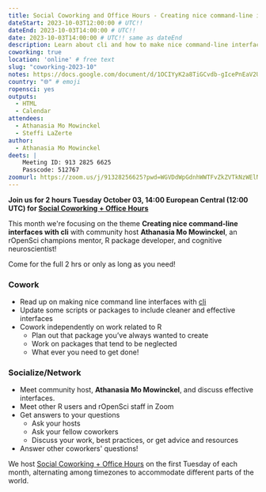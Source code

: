 ```yaml
---
title: Social Coworking and Office Hours - Creating nice command-line interfaces with cli
dateStart: 2023-10-03T12:00:00 # UTC!!
dateEnd: 2023-10-03T14:00:00 # UTC!!
date: 2023-10-03T14:00:00 # UTC!! same as dateEnd
description: Learn about cli and how to make nice command-line interfaces in R!
coworking: true
location: 'online' # free text
slug: "coworking-2023-10"
notes: https://docs.google.com/document/d/1OCIYyK2a8TiGCvdb-gIcePnEaV2UEDxOpzTQgBsfSW4/edit?usp=sharing
country: "🌐" # emoji
ropensci: yes
outputs:
  - HTML
  - Calendar
attendees:
  - Athanasia Mo Mowinckel
  - Steffi LaZerte
author:
  - Athanasia Mo Mowinckel
deets: |
    Meeting ID: 913 2825 6625
    Passcode: 512767
zoomurl: https://zoom.us/j/91328256625?pwd=WGVDdWpGdnhWWTFvZkZVTkNzWElNQT09
---
```


<!--
```{r}
d <- lubridate::ymd_hms('2023-10-03 14:00:00', tz = 'Europe/Paris')
lubridate::with_tz(d, 'UTC')
lubridate::with_tz(d, 'America/Winnipeg')
```
-->

**Join us for 2 hours Tuesday October 03, 14:00 European Central (12:00 UTC) for 
[Social Coworking + Office Hours](/blog/2023/06/21/coworking/)**

This month we're focusing on the theme **Creating nice command-line interfaces with cli** 
with community host **Athanasia Mo Mowinckel**, an rOpenSci champions mentor, 
R package developer, and cognitive neuroscientist!

Come for the full 2 hrs or only as long as you need!

### Cowork

- Read up on making nice command line interfaces with [cli](https://cli.r-lib.org/)
- Update some scripts or packages to include cleaner and effective interfaces
- Cowork independently on work related to R
    - Plan out that package you’ve always wanted to create
    - Work on packages that tend to be neglected
    - What ever you need to get done!

### Socialize/Network

- Meet community host, **Athanasia Mo Mowinckel**, and discuss effective interfaces.
- Meet other R users and rOpenSci staff in Zoom
- Get answers to your questions
    - Ask your hosts
    - Ask your fellow coworkers
    - Discuss your work, best practices, or get advice and resources
- Answer other coworkers' questions!

We host 
[Social Coworking + Office Hours](/blog/2023/06/21/coworking/) 
on the first Tuesday of each month, alternating among timezones to 
accommodate different parts of the world.
